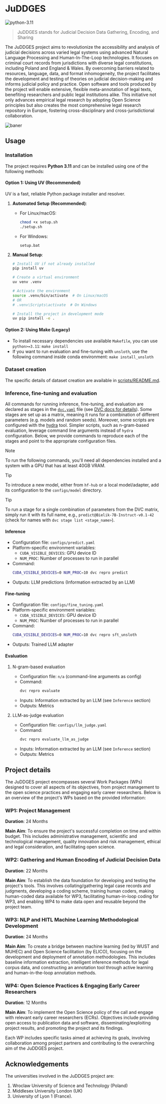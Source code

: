 # JuDDGES

![python-3.11](https://img.shields.io/badge/Python-3.11-blue)

<!-- WARNING: THIS FILE WAS AUTOGENERATED! DO NOT EDIT! -->

> JuDDGES stands for Judicial Decision Data Gathering, Encoding, and
> Sharing

The JuDDGES project aims to revolutionize the accessibility and analysis
of judicial decisions across varied legal systems using advanced Natural
Language Processing and Human-In-The-Loop technologies. It focuses on
criminal court records from jurisdictions with diverse legal
constitutions, including Poland and England & Wales. By overcoming
barriers related to resources, language, data, and format inhomogeneity,
the project facilitates the development and testing of theories on
judicial decision-making and informs judicial policy and practice. Open
software and tools produced by the project will enable extensive,
flexible meta-annotation of legal texts, benefiting researchers and
public legal institutions alike. This initiative not only advances
empirical legal research by adopting Open Science principles but also
creates the most comprehensive legal research repository in Europe,
fostering cross-disciplinary and cross-jurisdictional collaboration.

![baner](https://raw.githubusercontent.com/pwr-ai/JuDDGES/bffb1d75ba7c78f101fc94bd9086499886b2c128/nbs/images/baner.png)

## Usage

### Installation
The project requires **Python 3.11** and can be installed using one of the following methods:

#### Option 1: Using UV (Recommended)
UV is a fast, reliable Python package installer and resolver.

1. **Automated Setup (Recommended)**:
   - For Linux/macOS: 
     ```bash
     chmod +x setup.sh
     ./setup.sh
     ```
   - For Windows:
     ```
     setup.bat
     ```

2. **Manual Setup**:
   ```bash
   # Install UV if not already installed
   pip install uv
   
   # Create a virtual environment
   uv venv .venv
   
   # Activate the environment
   source .venv/bin/activate  # On Linux/macOS
   # OR
   # .venv\Scripts\activate  # On Windows
   
   # Install the project in development mode
   uv pip install -e .
   ```

#### Option 2: Using Make (Legacy)
- To install necessary dependencies use available `Makefile`, you can
  use `python>=3.11`: `make install`
- If you want to run evaluation and fine-tuning with `unsloth`, use the
  following command inside conda environment:
  `make install_unsloth`

### Dataset creation

The specific details of dataset creation are available in
[scripts/README.md](scripts/README.md).

### Inference, fine-tuning and evaluation
All commands for running inference, fine-tuning, and evaluation are declared as stages in the [`dvc.yaml`](dvc.yaml) file (see [DVC docs for details](https://dvc.org/doc/user-guide)).
Some stages are set up as a matrix, meaning it runs for a combination of different parameters (e.g. models and random seeds).
Moreover, some scripts are configured with the [hydra](https://github.com/facebookresearch/hydra) tool.
Simpler scripts, such as n-gram-based evaluation, leverage command line arguments instead of `hydra` configuration.
Below, we provide commands to reproduce each of the stages and point to the appropriate configuration files.

> [!NOTE]
> To run the following commands, you'll need all dependencies installed and a system with a GPU that has at least 40GB VRAM.

> [!TIP]
> To introduce a new model, either from `hf-hub` or a local model/adapter, add its configuration to the `configs/model` directory.

> [!TIP]
> To run a stage for a single combination of parameters from the DVC matrix, simply run it with its full name, e.g., `predict@Bielik-7B-Instruct-v0.1-42` (check for names with `dvc stage list <stage_name>`).

#### Inference
  - Configuration file: `configs/predict.yaml`
  - Platform-specific environment variables:
    - `CUDA_VISIBLE_DEVICES`: GPU device ID
    - `NUM_PROC`: Number of processes to run in parallel
  - Command:
    ```bash
    CUDA_VISIBLE_DEVICES=0 NUM_PROC=10 dvc repro predict
    ```
 - Outputs: LLM predictions (Information extracted by an LLM)

#### Fine-tuning
  - Configuration file: `configs/fine_tuning.yaml`
  - Platform-specific environment variables:
    - `CUDA_VISIBLE_DEVICES`: GPU device ID
    - `NUM_PROC`: Number of processes to run in parallel
  - Command:
      ```bash
      CUDA_VISIBLE_DEVICES=0 NUM_PROC=10 dvc repro sft_unsloth
      ```
  - Outputs: Trained LLM adapter

#### Evaluation
1. N-gram-based evaluation
   - Configuration file: `n/a` (command-line arguments as config)
   - Command:
      ```bash
      dvc repro evaluate
      ```
   - Inputs: Information extracted by an LLM (see `Inference` section)
   - Outputs: Metrics

2. LLM-as-judge evaluation
   - Configuration file: `configs/llm_judge.yaml`
   - Command:
      ```bash
      dvc repro evaluate_llm_as_judge
      ```
   - Inputs: Information extracted by an LLM (see `Inference` section)
   - Outputs: Metrics

## Project details

The JuDDGES project encompasses several Work Packages (WPs) designed to
cover all aspects of its objectives, from project management to the open
science practices and engaging early career researchers. Below is an
overview of the project's WPs based on the provided information:

### WP1: Project Management

**Duration**: 24 Months

**Main Aim**: To ensure the project's successful completion on time and
within budget. This includes administrative management, scientific and
technological management, quality innovation and risk management,
ethical and legal consideration, and facilitating open science.

### WP2: Gathering and Human Encoding of Judicial Decision Data

**Duration**: 22 Months

**Main Aim**: To establish the data foundation for developing and
testing the project's tools. This involves collating/gathering legal
case records and judgments, developing a coding scheme, training human
coders, making human-coded data available for WP3, facilitating
human-in-loop coding for WP3, and enabling WP4 to make data open and
reusable beyond the project team.

### WP3: NLP and HITL Machine Learning Methodological Development

**Duration**: 24 Months

**Main Aim**: To create a bridge between machine learning (led by WUST
and MUHEC) and Open Science facilitation (by ELICO), focusing on the
development and deployment of annotation methodologies. This includes
baseline information extraction, intelligent inference methods for legal
corpus data, and constructing an annotation tool through active learning
and human-in-the-loop annotation methods.

### WP4: Open Science Practices & Engaging Early Career Researchers

**Duration**: 12 Months

**Main Aim**: To implement the Open Science policy of the call and
engage with relevant early career researchers (ECRs). Objectives include
providing open access to publication data and software,
disseminating/exploiting project results, and promoting the project and
its findings.

Each WP includes specific tasks aimed at achieving its goals, involving
collaboration among project partners and contributing to the overarching
aim of the JuDDGES project​​.

## Acknowledgements

The universities involved in the JuDDGES project are:

1.  Wroclaw University of Science and Technology (Poland)
2.  Middlesex University London (UK)
3.  University of Lyon 1 (France)​​.
